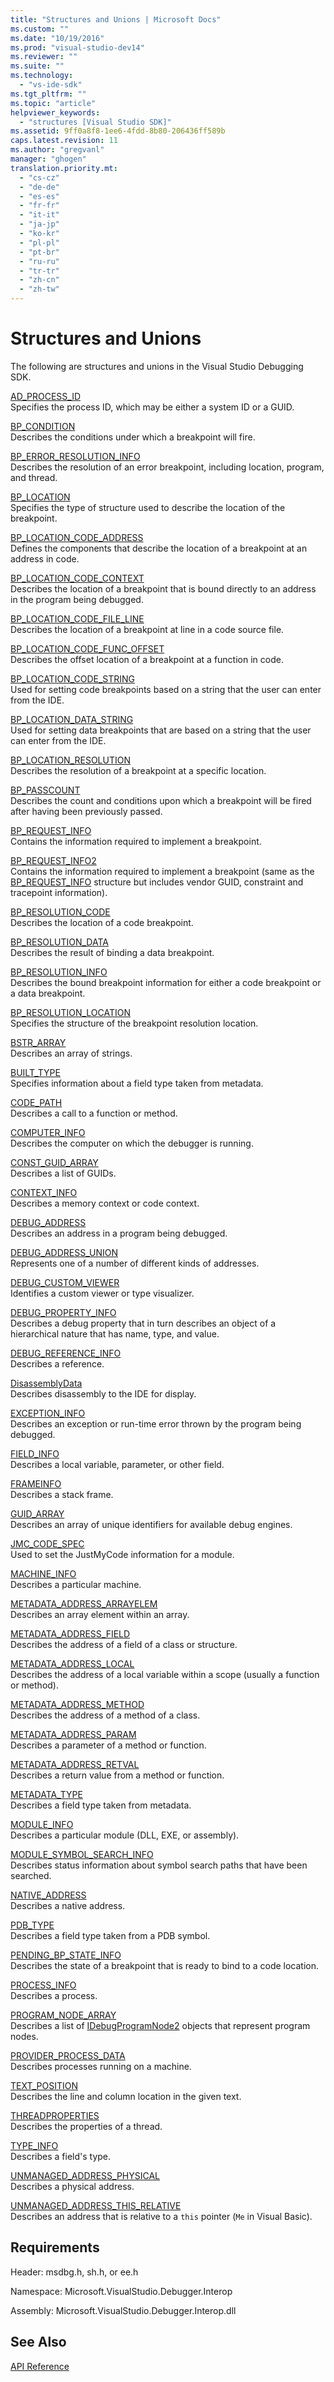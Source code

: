 ```yaml
---
title: "Structures and Unions | Microsoft Docs"
ms.custom: ""
ms.date: "10/19/2016"
ms.prod: "visual-studio-dev14"
ms.reviewer: ""
ms.suite: ""
ms.technology: 
  - "vs-ide-sdk"
ms.tgt_pltfrm: ""
ms.topic: "article"
helpviewer_keywords: 
  - "structures [Visual Studio SDK]"
ms.assetid: 9ff0a8f8-1ee6-4fdd-8b80-206436ff589b
caps.latest.revision: 11
ms.author: "gregvanl"
manager: "ghogen"
translation.priority.mt: 
  - "cs-cz"
  - "de-de"
  - "es-es"
  - "fr-fr"
  - "it-it"
  - "ja-jp"
  - "ko-kr"
  - "pl-pl"
  - "pt-br"
  - "ru-ru"
  - "tr-tr"
  - "zh-cn"
  - "zh-tw"
---
```

# Structures and Unions
The following are structures and unions in the Visual Studio Debugging SDK.  
  
 [AD_PROCESS_ID](../extensibility/ad_process_id.md)  
 Specifies the process ID, which may be either a system ID or a GUID.  
  
 [BP_CONDITION](../extensibility/bp_condition.md)  
 Describes the conditions under which a breakpoint will fire.  
  
 [BP_ERROR_RESOLUTION_INFO](../extensibility/bp_error_resolution_info.md)  
 Describes the resolution of an error breakpoint, including location, program, and thread.  
  
 [BP_LOCATION](../extensibility/bp_location.md)  
 Specifies the type of structure used to describe the location of the breakpoint.  
  
 [BP_LOCATION_CODE_ADDRESS](../extensibility/bp_location_code_address.md)  
 Defines the components that describe the location of a breakpoint at an address in code.  
  
 [BP_LOCATION_CODE_CONTEXT](../extensibility/bp_location_code_context.md)  
 Describes the location of a breakpoint that is bound directly to an address in the program being debugged.  
  
 [BP_LOCATION_CODE_FILE_LINE](../extensibility/bp_location_code_file_line.md)  
 Describes the location of a breakpoint at line in a code source file.  
  
 [BP_LOCATION_CODE_FUNC_OFFSET](../extensibility/bp_location_code_func_offset.md)  
 Describes the offset location of a breakpoint at a function in code.  
  
 [BP_LOCATION_CODE_STRING](../extensibility/bp_location_code_string.md)  
 Used for setting code breakpoints based on a string that the user can enter from the IDE.  
  
 [BP_LOCATION_DATA_STRING](../extensibility/bp_location_data_string.md)  
 Used for setting data breakpoints that are based on a string that the user can enter from the IDE.  
  
 [BP_LOCATION_RESOLUTION](../extensibility/bp_location_resolution.md)  
 Describes the resolution of a breakpoint at a specific location.  
  
 [BP_PASSCOUNT](../extensibility/bp_passcount.md)  
 Describes the count and conditions upon which a breakpoint will be fired after having been previously passed.  
  
 [BP_REQUEST_INFO](../extensibility/bp_request_info.md)  
 Contains the information required to implement a breakpoint.  
  
 [BP_REQUEST_INFO2](../extensibility/bp_request_info2.md)  
 Contains the information required to implement a breakpoint (same as the [BP_REQUEST_INFO](../extensibility/bp_request_info.md) structure but includes vendor GUID, constraint and tracepoint information).  
  
 [BP_RESOLUTION_CODE](../extensibility/bp_resolution_code.md)  
 Describes the location of a code breakpoint.  
  
 [BP_RESOLUTION_DATA](../extensibility/bp_resolution_data.md)  
 Describes the result of binding a data breakpoint.  
  
 [BP_RESOLUTION_INFO](../extensibility/bp_resolution_info.md)  
 Describes the bound breakpoint information for either a code breakpoint or a data breakpoint.  
  
 [BP_RESOLUTION_LOCATION](../extensibility/bp_resolution_location.md)  
 Specifies the structure of the breakpoint resolution location.  
  
 [BSTR_ARRAY](../extensibility/bstr_array.md)  
 Describes an array of strings.  
  
 [BUILT_TYPE](../extensibility/built_type.md)  
 Specifies information about a field type taken from metadata.  
  
 [CODE_PATH](../extensibility/code_path.md)  
 Describes a call to a function or method.  
  
 [COMPUTER_INFO](../extensibility/computer_info.md)  
 Describes the computer on which the debugger is running.  
  
 [CONST_GUID_ARRAY](../extensibility/const_guid_array.md)  
 Describes a list of GUIDs.  
  
 [CONTEXT_INFO](../extensibility/context_info.md)  
 Describes a memory context or code context.  
  
 [DEBUG_ADDRESS](../extensibility/debug_address.md)  
 Describes an address in a program being debugged.  
  
 [DEBUG_ADDRESS_UNION](../extensibility/debug_address_union.md)  
 Represents one of a number of different kinds of addresses.  
  
 [DEBUG_CUSTOM_VIEWER](../extensibility/debug_custom_viewer.md)  
 Identifies a custom viewer or type visualizer.  
  
 [DEBUG_PROPERTY_INFO](../extensibility/debug_property_info.md)  
 Describes a debug property that in turn describes an object of a hierarchical nature that has name, type, and value.  
  
 [DEBUG_REFERENCE_INFO](../extensibility/debug_reference_info.md)  
 Describes a reference.  
  
 [DisassemblyData](../extensibility/disassemblydata.md)  
 Describes disassembly to the IDE for display.  
  
 [EXCEPTION_INFO](../extensibility/exception_info.md)  
 Describes an exception or run-time error thrown by the program being debugged.  
  
 [FIELD_INFO](../extensibility/field_info.md)  
 Describes a local variable, parameter, or other field.  
  
 [FRAMEINFO](../extensibility/frameinfo.md)  
 Describes a stack frame.  
  
 [GUID_ARRAY](../extensibility/guid_array.md)  
 Describes an array of unique identifiers for available debug engines.  
  
 [JMC_CODE_SPEC](../extensibility/jmc_code_spec.md)  
 Used to set the JustMyCode information for a module.  
  
 [MACHINE_INFO](../extensibility/machine_info.md)  
 Describes a particular machine.  
  
 [METADATA_ADDRESS_ARRAYELEM](../extensibility/metadata_address_arrayelem.md)  
 Describes an array element within an array.  
  
 [METADATA_ADDRESS_FIELD](../extensibility/metadata_address_field.md)  
 Describes the address of a field of a class or structure.  
  
 [METADATA_ADDRESS_LOCAL](../extensibility/metadata_address_local.md)  
 Describes the address of a local variable within a scope (usually a function or method).  
  
 [METADATA_ADDRESS_METHOD](../extensibility/metadata_address_method.md)  
 Describes the address of a method of a class.  
  
 [METADATA_ADDRESS_PARAM](../extensibility/metadata_address_param.md)  
 Describes a parameter of a method or function.  
  
 [METADATA_ADDRESS_RETVAL](../extensibility/metadata_address_retval.md)  
 Describes a return value from a method or function.  
  
 [METADATA_TYPE](../extensibility/metadata_type.md)  
 Describes a field type taken from metadata.  
  
 [MODULE_INFO](../extensibility/module_info.md)  
 Describes a particular module (DLL, EXE, or assembly).  
  
 [MODULE_SYMBOL_SEARCH_INFO](../extensibility/module_symbol_search_info.md)  
 Describes status information about symbol search paths that have been searched.  
  
 [NATIVE_ADDRESS](../extensibility/native_address.md)  
 Describes a native address.  
  
 [PDB_TYPE](../extensibility/pdb_type.md)  
 Describes a field type taken from a PDB symbol.  
  
 [PENDING_BP_STATE_INFO](../extensibility/pending_bp_state_info.md)  
 Describes the state of a breakpoint that is ready to bind to a code location.  
  
 [PROCESS_INFO](../extensibility/process_info.md)  
 Describes a process.  
  
 [PROGRAM_NODE_ARRAY](../extensibility/program_node_array.md)  
 Describes a list of [IDebugProgramNode2](../extensibility/idebugprogramnode2.md) objects that represent program nodes.  
  
 [PROVIDER_PROCESS_DATA](../extensibility/provider_process_data.md)  
 Describes processes running on a machine.  
  
 [TEXT_POSITION](../extensibility/text_position.md)  
 Describes the line and column location in the given text.  
  
 [THREADPROPERTIES](../extensibility/threadproperties.md)  
 Describes the properties of a thread.  
  
 [TYPE_INFO](../extensibility/type_info.md)  
 Describes a field's type.  
  
 [UNMANAGED_ADDRESS_PHYSICAL](../extensibility/unmanaged_address_physical.md)  
 Describes a physical address.  
  
 [UNMANAGED_ADDRESS_THIS_RELATIVE](../extensibility/unmanaged_address_this_relative.md)  
 Describes an address that is relative to a `this` pointer (`Me` in Visual Basic).  
  
## Requirements  
 Header: msdbg.h, sh.h, or ee.h  
  
 Namespace: Microsoft.VisualStudio.Debugger.Interop  
  
 Assembly: Microsoft.VisualStudio.Debugger.Interop.dll  
  
## See Also  
 [API Reference](../extensibility/api-reference--visual-studio-debugging-.md)